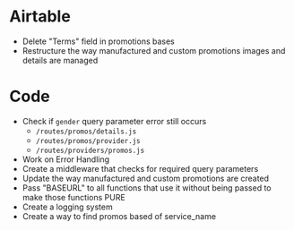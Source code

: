 # Airtable
- Delete "Terms" field in promotions bases
- Restructure the way manufactured and custom promotions images and details are managed

# Code
- Check if `gender` query parameter error still occurs
  - `/routes/promos/details.js`
  - `/routes/promos/provider.js`
  - `/routes/providers/promos.js`
- Work on Error Handling
- Create a middleware that checks for required query parameters
- Update the way manufactured and custom promotions are created
- Pass "BASEURL" to all functions that use it without being passed to make those functions PURE
- Create a logging system
- Create a way to find promos based of service_name